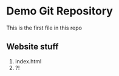 # Demo Git Repository

This is the first file in this repo

## Website stuff

1. index.html
2. ?!


